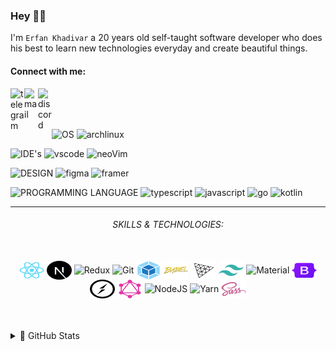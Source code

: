 ### Hey 👋🏻

I'm `Erfan Khadivar` a 20 years old self-taught software developer who does his best to learn new technologies everyday and create beautiful things.

<!-- <h3> 🛠 &nbsp;Tech Stack</h3> -->

#### Connect with me:

<a href="mailto:rendinjast@gmail.com">
<img align="left" alt="telegram" width="22px" src="https://simpleicons.org/icons/maildotru.svg" />
</a>
<a href="https://t.me/rendx">
<img align="left" alt="mail" width="22px" src="https://cdn.jsdelivr.net/npm/simple-icons@v3/icons/telegram.svg" />
</a>
<a href="https://discordapp.com/users/867935667664072745">
<img align="left" alt="discord" width="22px" src="https://cdn.jsdelivr.net/npm/simple-icons@v3/icons/discord.svg" />
</a>
<br />
<br />
<br />

![OS](https://img.shields.io/badge/-OS-blue?style=for-the-badge)
![archlinux](https://img.shields.io/badge/-Arch%20Linux-0A1A2F?style=for-the-badge&logo=archlinux)

![IDE's](https://img.shields.io/badge/-IDE's-darkblue?style=for-the-badge)
![vscode](https://img.shields.io/badge/-Visual%20StudioL%20Code-0A1A2F?style=for-the-badge&logo=visualstudiocode)
![neoVim](https://img.shields.io/badge/-NeoVim-0A1A2F?style=for-the-badge&logo=neovim)

![DESIGN](https://img.shields.io/badge/-DESIGN%20TOOLS-orange?style=for-the-badge)
![figma](https://img.shields.io/badge/-figma-0A1A2F?style=for-the-badge&logo=figma)
![framer](https://img.shields.io/badge/-framer-0A1A2F?style=for-the-badge&logo=framer)

![PROGRAMMING LANGUAGE](https://img.shields.io/badge/-proramming%20language-red?style=for-the-badge)
![typescript](https://img.shields.io/badge/-typescript-0A1A2F?style=for-the-badge&logo=typescript)
![javascript](https://img.shields.io/badge/-javascript-0A1A2F?style=for-the-badge&logo=javascript)
![go](https://img.shields.io/badge/-go-0A1A2F?style=for-the-badge&logo=go)
![kotlin](https://img.shields.io/badge/-kotlin-0A1A2F?style=for-the-badge&logo=kotlin)

---

<div align="center">
  
  ###### SKILLS & TECHNOLOGIES:
  
</div>

<div align="center" style="display: inline_block"><br>
  <img align="center" alt="React" height="30" width="40" src="https://raw.githubusercontent.com/devicons/devicon/master/icons/react/react-original.svg">
  <img align="center" alt="NextJS" height="30" width="40" src="https://raw.githubusercontent.com/devicons/devicon/master/icons/nextjs/nextjs-original.svg">
  <img align="center" alt="Redux" height="30" width="40" src="https://cdn.jsdelivr.net/gh/devicons/devicon/icons/redux/redux-original.svg">
  <img align="center" alt="Git" height="30" width="40" src="https://cdn.jsdelivr.net/gh/devicons/devicon/icons/git/git-original.svg">
  <img align="center" alt="webpack" height="30" width="40" src="https://raw.githubusercontent.com/devicons/devicon/master/icons/webpack/webpack-original.svg">
  <img align="center" alt="babel" height="30" width="40" src="https://raw.githubusercontent.com/devicons/devicon/master/icons/babel/babel-original.svg">
  <img align="center" alt="three" height="30" width="40" src="https://raw.githubusercontent.com/devicons/devicon/master/icons/threejs/threejs-original.svg">
  <img align="center" alt="tailwind" height="30" width="40" src="https://raw.githubusercontent.com/devicons/devicon/master/icons/tailwindcss/tailwindcss-plain.svg">
  <img align="center" alt="Material" height="30" width="40" src="https://cdn.jsdelivr.net/gh/devicons/devicon/icons/materialui/materialui-original.svg">
  <img align="center" alt="Bootstrap" height="30" width="40" src="https://raw.githubusercontent.com/devicons/devicon/master/icons/bootstrap/bootstrap-original.svg">
  <img align="center" alt="socketIO" height="30" width="40" src="https://raw.githubusercontent.com/devicons/devicon/master/icons/socketio/socketio-original.svg">
  <img align="center" alt="graphQL" height="30" width="40" src="https://raw.githubusercontent.com/devicons/devicon/master/icons/graphql/graphql-plain.svg">
  <img align="center" alt="NodeJS" height="30" width="40" src="https://cdn.jsdelivr.net/gh/devicons/devicon/icons/nodejs/nodejs-original.svg">
  <img align="center" alt="Yarn" height="30" width="40" src="https://cdn.jsdelivr.net/gh/devicons/devicon/icons/yarn/yarn-original.svg">
  <img align="center" alt="SASS" height="30" width="40" src="https://raw.githubusercontent.com/devicons/devicon/master/icons/sass/sass-original.svg">
</div>

<br />
<br />
<br />
<a href="https://github.com/rendinjast">
</a>

<details>
  <summary>🌟 GitHub Stats</summary>

  <img height="180em" src="https://github-readme-stats.vercel.app/api?username=rendinjast&show_icons=true&card_width=800&hide_border=true&title_color=f4f4f4&icon_color=00d8fd&bg_color=0A1A2F&text_color=a3a8c3&hide=contribs" />

</details>
